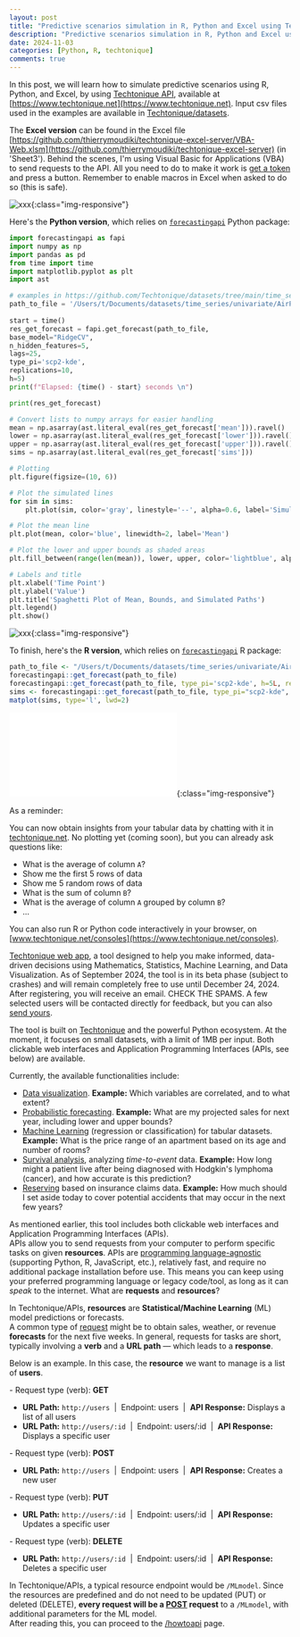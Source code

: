 ```yaml
---
layout: post
title: "Predictive scenarios simulation in R, Python and Excel using Techtonique API"
description: "Predictive scenarios simulation in R, Python and Excel using Techtonique API"
date: 2024-11-03
categories: [Python, R, techtonique]
comments: true
---
```


In this post, we will learn how to simulate predictive scenarios using R, Python, and Excel, by using  [Techtonique API](https://www.techtonique.net/docs), available at [https://www.techtonique.net](https://www.techtonique.net). Input csv files used in the examples are available in [Techtonique/datasets](https://github.com/Techtonique/datasets). 

The **Excel version** can be found in the Excel file [https://github.com/thierrymoudiki/techtonique-excel-server/VBA-Web.xlsm](https://github.com/thierrymoudiki/techtonique-excel-server) (in 'Sheet3'). Behind the scenes, I'm using Visual Basic for Applications (VBA) to send requests to the API. All you need to do to make it work is [get a token](https://www.techtonique.net/docs) and press a button. Remember to enable macros in Excel when asked to do so (this is safe).

![xxx]({{base}}/images/2024-11-03/2024-11-03-image1.png){:class="img-responsive"}  

Here's the **Python version**, which relies on [`forecastingapi`](https://techtonique.github.io/techtonique_api_py/forecastingapi/forecastingapi.html) Python package: 

```Python
import forecastingapi as fapi
import numpy as np
import pandas as pd 
from time import time
import matplotlib.pyplot as plt
import ast 

# examples in https://github.com/Techtonique/datasets/tree/main/time_series        
path_to_file = '/Users/t/Documents/datasets/time_series/univariate/AirPassengers.csv' 
    
start = time() 
res_get_forecast = fapi.get_forecast(path_to_file,     
base_model="RidgeCV",
n_hidden_features=5,
lags=25,
type_pi='scp2-kde',
replications=10,
h=5)
print(f"Elapsed: {time() - start} seconds \n")

print(res_get_forecast)

# Convert lists to numpy arrays for easier handling
mean = np.asarray(ast.literal_eval(res_get_forecast['mean'])).ravel()
lower = np.asarray(ast.literal_eval(res_get_forecast['lower'])).ravel()
upper = np.asarray(ast.literal_eval(res_get_forecast['upper'])).ravel()
sims = np.asarray(ast.literal_eval(res_get_forecast['sims']))

# Plotting
plt.figure(figsize=(10, 6))

# Plot the simulated lines
for sim in sims:
    plt.plot(sim, color='gray', linestyle='--', alpha=0.6, label='Simulations' if 'Simulations' not in plt.gca().get_legend_handles_labels()[1] else "")

# Plot the mean line
plt.plot(mean, color='blue', linewidth=2, label='Mean')

# Plot the lower and upper bounds as shaded areas
plt.fill_between(range(len(mean)), lower, upper, color='lightblue', alpha=0.2, label='Confidence Interval')

# Labels and title
plt.xlabel('Time Point')
plt.ylabel('Value')
plt.title('Spaghetti Plot of Mean, Bounds, and Simulated Paths')
plt.legend()
plt.show()
```

![xxx]({{base}}/images/2024-11-03/2024-11-03-image2.png){:class="img-responsive"}


To finish, here's the **R version**, which relies on [`forecastingapi`](https://techtonique.github.io/techtonique_api_r/index.html) R package: 

```R
path_to_file <- "/Users/t/Documents/datasets/time_series/univariate/AirPassengers.csv"
forecastingapi::get_forecast(path_to_file)
forecastingapi::get_forecast(path_to_file, type_pi='scp2-kde', h=5L, replications=10L)
sims <- forecastingapi::get_forecast(path_to_file, type_pi="scp2-kde", replications=10L)$sims
matplot(sims, type='l', lwd=2)
```

![xxx]({{base}}/images/2024-11-03/2024-11-03-image3.pdf){:class="img-responsive"}

As a reminder: 

You can now obtain insights from your tabular data by chatting with it in [techtonique.net](https://www.techtonique.net). No plotting yet (coming soon), but you can already ask questions like:

- What is the average of column `A`?
- Show me the first 5 rows of data
- Show me 5 random rows of data
- What is the sum of column `B`?
- What is the average of column `A` grouped by column `B`?
- ...

You can also run R or Python code interactively in your browser, on [www.techtonique.net/consoles](https://www.techtonique.net/consoles). 

[Techtonique web app](https://www.techtonique.net/), a tool designed to help you make informed, data-driven decisions using Mathematics, Statistics, Machine Learning, and Data Visualization. As of September 2024, the tool is in its beta phase (subject to crashes) and will remain completely free to use until December 24, 2024. 
After registering, you will receive an email. CHECK THE SPAMS.
A few selected users will be contacted directly for feedback, but you can also [send yours](https://forms.gle/aLHoi9roQy4s5RM99).  

The tool is built on [Techtonique](https://github.com/Techtonique) and the powerful Python ecosystem. At the moment, it focuses on small datasets, with a limit of 1MB per input. Both clickable web interfaces and Application Programming Interfaces (APIs, see below) are available.

Currently, the available functionalities include:

- [Data visualization](https://en.wikipedia.org/wiki/Data_and_information_visualization). **Example:** Which variables are correlated, and to what extent?
- [Probabilistic forecasting](https://en.wikipedia.org/wiki/Probabilistic_forecasting). **Example:** What are my projected sales for next year, including lower and upper bounds?
- [Machine Learning](https://en.wikipedia.org/wiki/Machine_learning) (regression or classification) for tabular datasets. **Example:** What is the price range of an apartment based on its age and number of rooms?
- [Survival analysis](https://en.wikipedia.org/wiki/Survival_analysis), analyzing *time-to-event* data. **Example:** How long might a patient live after being diagnosed with Hodgkin's lymphoma (cancer), and how accurate is this prediction?
- [Reserving](https://en.wikipedia.org/wiki/Chain-ladder_method) based on insurance claims data. **Example:** How much should I set aside today to cover potential accidents that may occur in the next few years?

As mentioned earlier, this tool includes both clickable web interfaces and Application Programming Interfaces (APIs).  
APIs allow you to send requests from your computer to perform specific tasks on given **resources**. APIs are [programming language-agnostic](https://curlconverter.com/) (supporting Python, R, JavaScript, etc.), relatively fast, and require no additional package installation before use. This means you can keep using your preferred programming language or legacy code/tool, as long as it can *speak* to the internet.  What are **requests** and **resources**?

In Techtonique/APIs, **resources** are **Statistical/Machine Learning** (ML) model predictions or forecasts.  
A common type of [request](https://en.wikipedia.org/wiki/Representational_state_transfer) might be to obtain sales, weather, or revenue **forecasts** for the next five weeks. In general, requests for tasks are short, typically involving a **verb** and a **URL path** — which leads to a **response**.

Below is an example. In this case, the **resource** we want to manage is a list of **users**.

<p>- Request type (verb): <strong>GET</strong></p>
<ul>
    <li><strong>URL Path:</strong> <code>http://users</code> &nbsp;|&nbsp; Endpoint: users &nbsp;|&nbsp; <strong>API Response:</strong> Displays a list of all users</li>
    <li><strong>URL Path:</strong> <code>http://users/:id</code> &nbsp;|&nbsp; Endpoint: users/:id &nbsp;|&nbsp; <strong>API Response:</strong> Displays a specific user</li>
</ul>

<p>- Request type (verb): <strong>POST</strong></p>
<ul>
    <li><strong>URL Path:</strong> <code>http://users</code> &nbsp;|&nbsp; Endpoint: users &nbsp;|&nbsp; <strong>API Response:</strong> Creates a new user</li>
</ul>  

<p>- Request type (verb): <strong>PUT</strong></p>
<ul>
    <li><strong>URL Path:</strong> <code>http://users/:id</code> &nbsp;|&nbsp; Endpoint: users/:id &nbsp;|&nbsp; <strong>API Response:</strong> Updates a specific user</li>
</ul>

<p>- Request type (verb): <strong>DELETE</strong></p>
<ul>
    <li><strong>URL Path:</strong> <code>http://users/:id</code> &nbsp;|&nbsp; Endpoint: users/:id &nbsp;|&nbsp; <strong>API Response:</strong> Deletes a specific user</li>
</ul>

In Techtonique/APIs, a typical resource endpoint would be `/MLmodel`. Since the resources are predefined and do not need to be updated (PUT) or deleted (DELETE), **every request will be a [POST](https://en.wikipedia.org/wiki/Representational_state_transfer) request** to a `/MLmodel`, with additional parameters for the ML model.  
After reading this, you can proceed to the [/howtoapi](https://www.techtonique.net/howtoapi) page.




